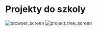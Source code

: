 # Projekty do szkoly

![browser_screen](https://github.com/mskreczko/projekty-szkola/blob/main/resources/django_screen.PNG?raw=true)
![project_tree_screen](https://github.com/mskreczko/projekty-szkola/blob/main/resources/django_project_tree.PNG?raw=true)